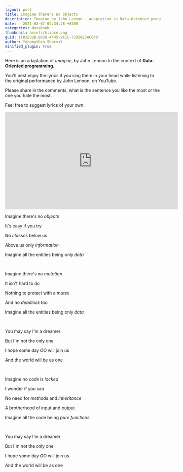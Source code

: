 ```yaml
---
layout: post
title: Imagine there's no objects
description: Imagine by John Lennon - Adaptation to Data-Oriented programming
date:   2021-02-07 04:34:28 +0200
categories: databook
thumbnail: assets/klipse.png
guid: 1F03B32B-8036-4445-9F1C-72D5025AC64D
author: Yehonathan Sharvit
minified_plugin: true
---
```



Here is an adaptation of *Imagine*, by John Lennon to the context of **Data-Oriented programming**.

You'll best enjoy the lyrics if you sing them in your head while listening to the original performance by John Lennon, on YouTube.

Please share in the comments, what is the sentence you like the most or the one you hate the most.

Feel free to suggest lyrics of your own.


<iframe width="560" height="315" src="https://www.youtube.com/embed/T2hvkPyiAFE" frameborder="0" allow="accelerometer; autoplay; clipboard-write; encrypted-media; gyroscope; picture-in-picture" allowfullscreen></iframe>


Imagine there's no *objects* 

It's easy if you try

No *classes* below us

Above us only *information*

Imagine all the entities being only *data*

<br>

Imagine there's no *mutation*

It isn't hard to do

Nothing to protect with a *mutex*

And no *deadlock* too

Imagine all the entities being only *data*

<br> 

You may say I'm a dreamer

But I'm not the only one

I hope some day *OO* will join us

And the world will be as one

<br>


Imagine no *code* is *locked*

I wonder if you can

No need for *methods* and *inheritance*

A brotherhood of input and output

Imagine all the code being *pure functions*

<br>


You may say I'm a dreamer

But I'm not the only one

I hope some day *OO* will join us

And the world will be as one

